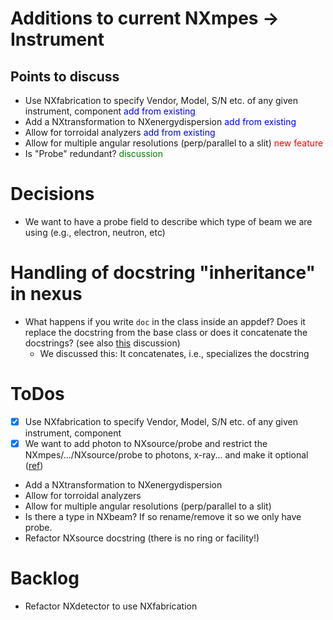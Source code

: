 
# Additions to current NXmpes -> Instrument

## Points to discuss
- Use NXfabrication to specify Vendor, Model, S/N etc. of any given instrument, component <span style="color:blue">add from existing</span>
- Add a NXtransformation to NXenergydispersion <span style="color:blue">add from existing</span>
- Allow for torroidal analyzers <span style="color:blue">add from existing</span>
- Allow for multiple angular resolutions (perp/parallel to a slit) <span style="color:red">new feature</span>
- Is "Probe" redundant? <span style="color:green">discussion</span>

# Decisions
- We want to have a probe field to describe which type of beam we are using (e.g., electron, neutron, etc)

# Handling of docstring "inheritance" in nexus
- What happens if you write `doc` in the class inside an appdef? Does it replace the docstring from the base class or does it concatenate the docstrings? (see also [this](https://github.com/nexusformat/definitions/issues/1059) discussion)
    - We discussed this: It concatenates, i.e., specializes the docstring

# ToDos
- [X] Use NXfabrication to specify Vendor, Model, S/N etc. of any given instrument, component
- [X] We want to add photon to NXsource/probe and restrict the NXmpes/.../NXsource/probe to photons, x-ray... and make it optional ([ref](https://github.com/FAIRmat-NFDI/nexus_definitions/pull/52/commits/bd6b13afd6c8938eaf9780d2d5c1dc9031a6e8d7))
- Add a NXtransformation to NXenergydispersion
- Allow for torroidal analyzers
- Allow for multiple angular resolutions (perp/parallel to a slit)
- Is there a type in NXbeam? If so rename/remove it so we only have probe.
- Refactor NXsource docstring (there is no ring or facility!)


# Backlog
- Refactor NXdetector to use NXfabrication